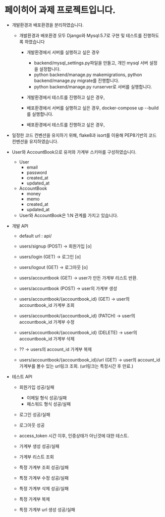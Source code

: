 # 페이히어 과제 프로젝트입니다.

- 개발환경과 배포환경을 분리하였습니다.
    - 개발환경과 배포환경 모두 Django와 Mysql:5.7로 구현 및 테스트를 진행하도록 하였습니다
        - 개발환경에서 서버를 실행하고 싶은 경우
            - backend/mysql_settings.py파일을 만들고, 개인 mysql 서버 설정을 설정합니다.
            - python backend/manage.py makemigrations, python backend/manage.py migrate를 진행합니다.
            - python backend/manage.py runserver로 서버를 실행합니다.
        - 개발환경에서 테스트를 진행하고 싶은 경우,

        - 배포환경에서 서버를 실행하고 싶은 경우, docker-compose up --build를 실행합니다.
        - 배포환경에서 테스트를 진행하고 싶은 경우,


- 일정한 코드 컨벤션을 유지하기 위해, flake8과 isort를 이용해 PEP8기반의 코드 컨벤션을 유지하였습니다.



- User와 AccountBook으로 유저와 가계부 스키마를 구성하였습니다.
    - User
        - email
        - password
        - created_at
        - updated_at
    - AccountBook
        - money
        - memo
        - created_at
        - updated_at
    - User와 AccountBook은 1:N 관계를 가지고 있습니다.


- 개발 API
    - default url : api/

    - users/signup (POST) -> 회원가입 [o]
    - users/login (GET) -> 로그인 [o]
    - users/logout (GET) -> 로그아웃 [o]

    - users/accountbook (GET) -> user가 만든 가계부 리스트 반환.
    - users/accountbook (POST) -> user의 가계부 생성
    - users/accountbook/{accountbook_id} (GET) -> user의 accountbook_id 가계부 조회
    - users/accountbook/{accountbook_id} (PATCH) -> user의 accountbook_id 가계부 수정
    - users/accountbook/{accountbook_id} (DELETE) -> user의 accountbook_id 가계부 삭제
    - ?? -> users의 account_id 가계부 복제
    - users/accountbook/{accountbook_id}/url (GET) -> user의 account_id 가계부를 볼수 있는 url링크 조회. (url링크는 특정시간 후 만료.)

- 테스트 API
    - 회원가입 성공/실패
        - 이메일 형식 성공/실패
        - 패스워드 형식 성공/실패
    - 로그인 성공/실패
    - 로그아웃 성공
    - access_token 시간 이후, 인증상태가 아닌것에 대한 테스트.

    - 가계부 생성 성공/실패
    - 가계부 리스트 조회
    - 특정 가계부 조회 성공/실패
    - 특정 가계부 수정 성공/실패
    - 특정 가계부 삭제 성공/실패
    - 특정 가계부 복제
    - 특정 가계부 url 생성 성공/실패
